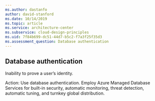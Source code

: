 ```yaml
---
ms.author: dastanfo
author: david-stanford
ms.date: 10/14/2019
ms.topic: article
ms.service: architecture-center
ms.subservice: cloud-design-principles
ms.uid: 7f84b699-dc51-44d7-b5c2-f7a3f25f35d3
ms.assessment_question: Database authentication
---
```

## Database authentication

Inability to prove a user’s identity.

Action:
Use database authentication. Employ Azure Managed Database Services for built-in security, automatic monitoring, threat detection, automatic tuning, and turnkey global distribution.
